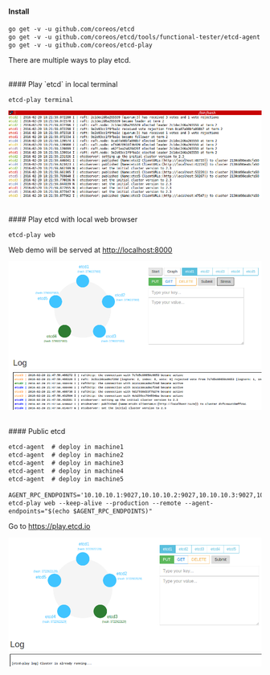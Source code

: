 #### Install

```
go get -v -u github.com/coreos/etcd
go get -v -u github.com/coreos/etcd/tools/functional-tester/etcd-agent
go get -v -u github.com/coreos/etcd-play
```

There are multiple ways to play etcd.


<br>
#### Play `etcd` in local terminal

```
etcd-play terminal
```

![terminal](screenshots/terminal.png)


<br>
#### Play etcd with local web browser


```
etcd-play web
```

Web demo will be served at <a href="http://localhost:8000" href="_blank">http://localhost:8000</a>

![local](screenshots/local.png)


<br>
#### Public etcd

```
etcd-agent  # deploy in machine1
etcd-agent  # deploy in machine2
etcd-agent  # deploy in machine3
etcd-agent  # deploy in machine4
etcd-agent  # deploy in machine5

AGENT_RPC_ENDPOINTS='10.10.10.1:9027,10.10.10.2:9027,10.10.10.3:9027,10.10.10.4:9027,10.10.10.5:9027'
etcd-play web --keep-alive --production --remote --agent-endpoints="$(echo $AGENT_RPC_ENDPOINTS)" 
```

Go to <a href="https://play.etcd.io" href="_blank">https://play.etcd.io</a>

![web](screenshots/web.png)
